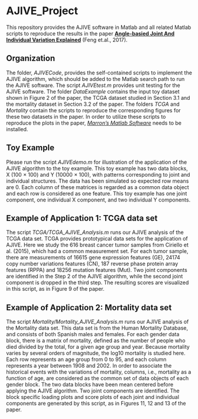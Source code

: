 # AJIVE_Project

This repository provides the AJIVE software in Matlab and all related Matlab scripts to reproduce the results in the paper 
[**Angle-basied Joint And Individual Variation Explained**](https://arxiv.org/pdf/1704.02060v2.pdf) (Feng et.al., 2017). 

## Organization

The folder, *AJIVECode*, provides the self-contained scripts to implement the AJIVE algorithm, which should be added to the Matlab search path to run the AJIVE software. The script *AJIVEtest.m* provides unit testing for the AJIVE software. The folder  *DataExample* contains the input toy dataset shown in Figure 2 of the paper, the TCGA dataset studied in Section 3.1 and the mortality dataset in Section 3.2 of the paper. The folders *TCGA* and *Mortality* contain the scripts to reproduce the corresponding figures for these two datasets in the paper. In order to utilize these scripts to reproduce the plots in the paper, [*Marron’s Matlab Software*](http://marron.web.unc.edu/sample-page/marrons-matlab-software/) needs to be installed.

## Toy Example

Please run the script *AJIVEdemo.m* for illustration of the application of the AJIVE algorithm to the toy example. This toy example has two data blocks, X (100 × 100) and Y (10000 × 100), with patterns corresponding to joint and individual structures. The data has been simulated so expected row means are 0. Each column of these matrices is regarded as a common data object and each row is considered as one feature.  This toy example has one joint component, one individual X component, and two individual Y components. 

## Example of Application 1: TCGA data set

The script *TCGA/TCGA_AJIVE_Analysis.m* runs our AJIVE analysis of the TCGA data set. TCGA provides prototypical data sets for the application of AJIVE. Here we study the 616 breast cancer tumor samples from Ciriello et al. (2015), which had a common measurement set. For each tumor sample, there are measurements of 16615 gene expression features (GE), 24174 copy number variations features (CN), 187 reverse phase protein array features (RPPA) and 18256 mutation features (Mut). Two joint components are identified in the Step 2 of the AJIVE algorithm, while the second joint component is dropped in the third step. The resulting scores are visualized in this script, as in Figure 9 of the paper.

## Example of Application 2: Mortality data set

The script *Mortality/Mortality_AJIVE_Analysis.m* runs our AJIVE analysis of the Mortality data set. This data set is from the Human Mortality Database, and consists of both Spanish males and females. For each gender data block, there is a matrix of mortality, defined as the number of people who died divided by the total, for a given age group and year. Because mortality varies by several orders of magnitude, the log10 mortality is studied here. Each row represents an age group from 0 to 95, and each column represents a year between 1908 and 2002. In order to associate the historical events with the variations of mortality, columns, i.e., mortality as a function of age, are considered as the common set of data objects of each gender block. The two data blocks have been mean centered before applying the AJIVE algorithm. Two joint components are identified. The block specific loading plots and score plots of each joint and individual components are generated by this script, as in Figures 11, 12 and 13 of the paper.
